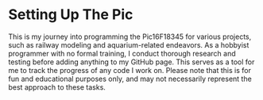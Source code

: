 # Setting Up The Pic

This is my journey into programming the Pic16F18345 for various projects, such as railway modeling and aquarium-related endeavors. As a hobbyist programmer with no formal training, I conduct thorough research and testing before adding anything to my GitHub page. This serves as a tool for me to track the progress of any code I work on. Please note that this is for fun and educational purposes only, and may not necessarily represent the best approach to these tasks.
